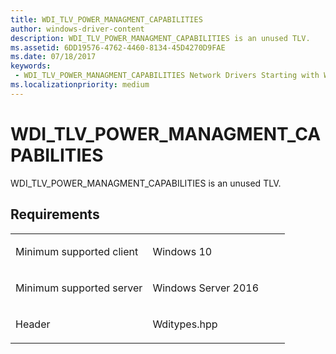 ```yaml
---
title: WDI_TLV_POWER_MANAGMENT_CAPABILITIES
author: windows-driver-content
description: WDI_TLV_POWER_MANAGMENT_CAPABILITIES is an unused TLV.
ms.assetid: 6DD19576-4762-4460-8134-45D4270D9FAE
ms.date: 07/18/2017 
keywords:
 - WDI_TLV_POWER_MANAGMENT_CAPABILITIES Network Drivers Starting with Windows Vista
ms.localizationpriority: medium
---
```


# WDI\_TLV\_POWER\_MANAGMENT\_CAPABILITIES


WDI\_TLV\_POWER\_MANAGMENT\_CAPABILITIES is an unused TLV.

Requirements
------------

<table>
<colgroup>
<col width="50%" />
<col width="50%" />
</colgroup>
<tbody>
<tr class="odd">
<td><p>Minimum supported client</p></td>
<td><p>Windows 10</p></td>
</tr>
<tr class="even">
<td><p>Minimum supported server</p></td>
<td><p>Windows Server 2016</p></td>
</tr>
<tr class="odd">
<td><p>Header</p></td>
<td>Wditypes.hpp</td>
</tr>
</tbody>
</table>

 

 




